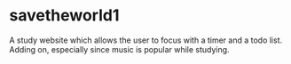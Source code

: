 # savetheworld1
A study website which allows the user to focus with a timer and a todo list. Adding on, especially since music is popular while studying.
